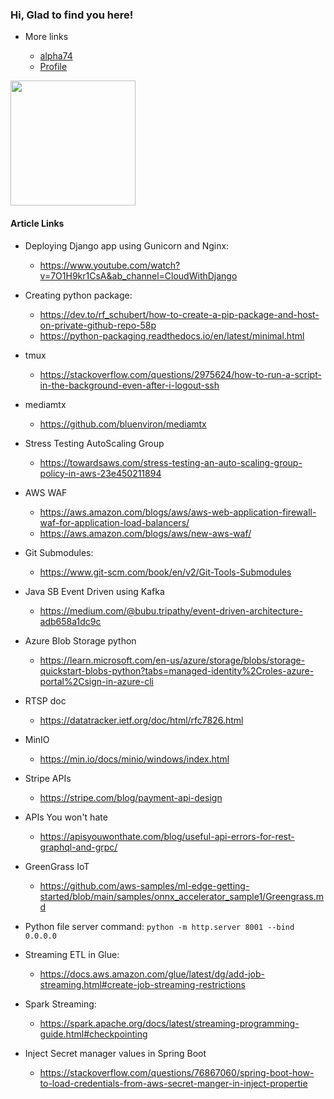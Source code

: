 ### Hi, Glad to find you here!

- More links

  - [alpha74](https://www.github.com/alpha74)
  - [Profile](https://alpha74.github.io/webcv/)

<img src="https://github.com/user-attachments/assets/3c92e2b0-86e5-4880-ab74-7859c2bd2eab" height="200px">


#### Article Links

- Deploying Django app using Gunicorn and Nginx:

  - https://www.youtube.com/watch?v=7O1H9kr1CsA&ab_channel=CloudWithDjango

- Creating python package:

  - https://dev.to/rf_schubert/how-to-create-a-pip-package-and-host-on-private-github-repo-58p
  - https://python-packaging.readthedocs.io/en/latest/minimal.html
 
- tmux

  - https://stackoverflow.com/questions/2975624/how-to-run-a-script-in-the-background-even-after-i-logout-ssh
 
- mediamtx

  - https://github.com/bluenviron/mediamtx
 
- Stress Testing AutoScaling Group

  - https://towardsaws.com/stress-testing-an-auto-scaling-group-policy-in-aws-23e450211894
 
- AWS WAF

  - https://aws.amazon.com/blogs/aws/aws-web-application-firewall-waf-for-application-load-balancers/
  - https://aws.amazon.com/blogs/aws/new-aws-waf/
 
- Git Submodules:

  - https://www.git-scm.com/book/en/v2/Git-Tools-Submodules
 
- Java SB Event Driven using Kafka

  - https://medium.com/@bubu.tripathy/event-driven-architecture-adb658a1dc9c
 
- Azure Blob Storage python

  - https://learn.microsoft.com/en-us/azure/storage/blobs/storage-quickstart-blobs-python?tabs=managed-identity%2Croles-azure-portal%2Csign-in-azure-cli

- RTSP doc

  - https://datatracker.ietf.org/doc/html/rfc7826.html
 
- MinIO

  - https://min.io/docs/minio/windows/index.html
 
- Stripe APIs

  - https://stripe.com/blog/payment-api-design
 
- APIs You won't hate

  - https://apisyouwonthate.com/blog/useful-api-errors-for-rest-graphql-and-grpc/
 
- GreenGrass IoT

  - https://github.com/aws-samples/ml-edge-getting-started/blob/main/samples/onnx_accelerator_sample1/Greengrass.md
 
- Python file server command: `python -m http.server 8001 --bind 0.0.0.0`

- Streaming ETL in Glue:

  - https://docs.aws.amazon.com/glue/latest/dg/add-job-streaming.html#create-job-streaming-restrictions
 
- Spark Streaming:

  - https://spark.apache.org/docs/latest/streaming-programming-guide.html#checkpointing
 
- Inject Secret manager values in  Spring Boot

  - https://stackoverflow.com/questions/76867060/spring-boot-how-to-load-credentials-from-aws-secret-manger-in-inject-propertie
